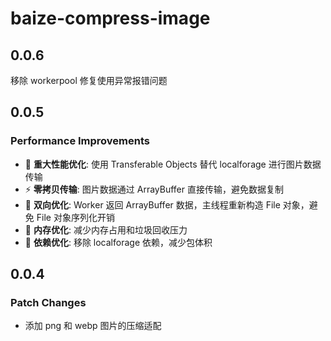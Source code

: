 # baize-compress-image

## 0.0.6

移除 workerpool 修复使用异常报错问题

## 0.0.5

### Performance Improvements

- 🚀 **重大性能优化**: 使用 Transferable Objects 替代 localforage 进行图片数据传输
- ⚡ **零拷贝传输**: 图片数据通过 ArrayBuffer 直接传输，避免数据复制
- 🔄 **双向优化**: Worker 返回 ArrayBuffer 数据，主线程重新构造 File 对象，避免 File 对象序列化开销
- 💾 **内存优化**: 减少内存占用和垃圾回收压力
- 🔧 **依赖优化**: 移除 localforage 依赖，减少包体积

## 0.0.4

### Patch Changes

- 添加 png 和 webp 图片的压缩适配
